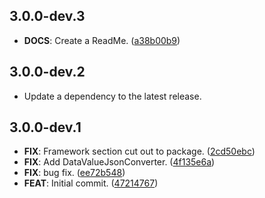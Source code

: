 ## 3.0.0-dev.3

 - **DOCS**: Create a ReadMe. ([a38b00b9](https://github.com/mathrunet/flutter_masamune/commit/a38b00b9adc25a05a2c24971318c4beec1a4dd76))

## 3.0.0-dev.2

 - Update a dependency to the latest release.

## 3.0.0-dev.1

 - **FIX**: Framework section cut out to package. ([2cd50ebc](https://github.com/mathrunet/flutter_masamune/commit/2cd50ebcedd66ec364f91a13700b2bbd7d2f59f6))
 - **FIX**: Add DataValueJsonConverter. ([4f135e6a](https://github.com/mathrunet/flutter_masamune/commit/4f135e6ac75d7cb09aaf07d411ace030dc992a44))
 - **FIX**: bug fix. ([ee72b548](https://github.com/mathrunet/flutter_masamune/commit/ee72b548663d52d9a50b7ac80a4dd4df282e6408))
 - **FEAT**: Initial commit. ([47214767](https://github.com/mathrunet/flutter_masamune/commit/47214767067de053635abdc475fe7acf9140f7e2))


